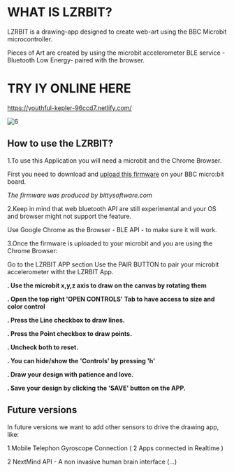 # WHAT IS LZRBIT?

LZRBIT is a drawing-app designed to create web-art using the BBC Microbit microcontroller.

Pieces of Art are created by using the microbit accelerometer BLE service - Bluetooth Low Energy- paired with the browser.

# TRY IY ONLINE HERE
https://youthful-kepler-96ccd7.netlify.com/

![6](https://user-images.githubusercontent.com/17754060/72579831-3dc1e580-38a8-11ea-8101-523e31efd9d4.png)

## How to use the LZRBIT?

1.To use this Application you will need a microbit and the Chrome Browser.

First you need to download and [upload this firmware](https://drive.google.com/uc?id=0B2Ud_NaMFsQSdm1BMVMtN3F4a3c&export=download) on your BBC micro:bit board.

*The firmware was produced by bittysoftware.com*

2.Keep in mind that web bluetooth API are still experimental and your OS and browser might not support the feature.

Use Google Chrome as the Browser - BLE API - to make sure it will work.

3.Once the firmware is uploaded to your microbit and you are using the Chrome Browser:

Go to the LZRBIT APP section
Use the PAIR BUTTON to pair your microbit accelerometer witht the LZRBIT App.

**. Use the microbit x,y,z axis to draw on the canvas by rotating them**

**. Open the top right 'OPEN CONTROLS' Tab to have access to size and color control**

**. Press the Line checkbox to draw lines.**

**. Press the Point checkbox to draw points.**

**. Uncheck both to reset.**

**. You can hide/show the 'Controls' by pressing 'h'**

**. Draw your design with patience and love.**

**. Save your design by clicking the 'SAVE' button on the APP.**

## Future versions

In future versions we want to add other sensors to drive the drawing app, like:

1.Mobile Telephon Gyroscope Connection ( 2 Apps connected in Realtime )

2 NextMind API - A non invasive human brain interface (...)
